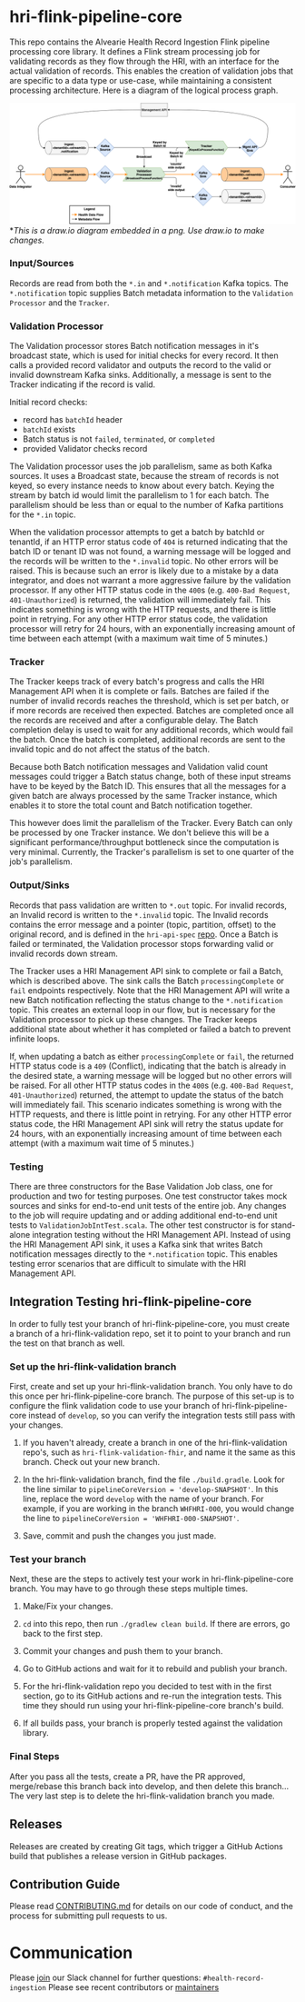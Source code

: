 # hri-flink-pipeline-core
This repo contains the Alvearie Health Record Ingestion Flink pipeline processing core library. It defines a Flink stream processing job for validating records as they flow through the HRI, with an interface for the actual validation of records. This enables the creation of validation jobs that are specific to a data type or use-case, while maintaining a consistent processing architecture. Here is a diagram of the logical process graph.

![Flink pipeline architecture](flink-progess-diagram.png)
*_This is a draw.io diagram embedded in a png. Use draw.io to make changes._

### Input/Sources
 Records are read from both the `*.in` and `*.notification` Kafka topics. The `*.notification` topic supplies Batch metadata information to the `Validation Processor` and the `Tracker`.

### Validation Processor
The Validation processor stores Batch notification messages in it's broadcast state, which is used for initial checks for every record. It then calls a provided record validator and outputs the record to the valid or invalid downstream Kafka sinks. Additionally, a message is sent to the Tracker indicating if the record is valid.  

Initial record checks:
   * record has `batchId` header
   * `batchId` exists
   * Batch status is not `failed`, `terminated`, or `completed`
   * provided Validator checks record

The Validation processor uses the job parallelism, same as both Kafka sources. It uses a Broadcast state, because the stream of records is not keyed, so every instance needs to know about every batch. Keying the stream by batch id would limit the parallelism to 1 for each batch. The parallelism should be less than or equal to the number of Kafka partitions for the `*.in` topic.

When the validation processor attempts to get a batch by batchId or tenantId, if an HTTP error status code of `404` is returned indicating that the batch ID or tenant ID was not found, a warning message will be logged and the records will be written to the `*.invalid` topic. No other errors will be raised. This is because such an error is likely due to a mistake by a data integrator, and does not warrant a more aggressive failure by the validation processor. If any other HTTP status code in the `400`s (e.g. `400-Bad Request`, `401-Unauthorized`) is returned, the validation will immediately fail. This indicates something is wrong with the HTTP requests, and there is little point in retrying. For any other HTTP error status code, the validation processor will retry for 24 hours, with an exponentially increasing amount of time between each attempt (with a maximum wait time of 5 minutes.)

### Tracker
The Tracker keeps track of every batch's progress and calls the HRI Management API when it is complete or fails. Batches are failed if the number of invalid records reaches the threshold, which is set per batch, or if more records are received then expected. Batches are completed once all the records are received and after a configurable delay. The Batch completion delay is used to wait for any additional records, which would fail the batch. Once the batch is completed, additional records are sent to the invalid topic and do not affect the status of the batch.

Because both Batch notification messages and Validation valid count messages could trigger a Batch status change, both of these input streams have to be keyed by the Batch ID. This ensures that all the messages for a given batch are always processed by the same Tracker instance, which enables it to store the total count and Batch notification together. 

This however does limit the parallelism of the Tracker. Every Batch can only be processed by one Tracker instance. We don't believe this will be a significant performance/throughput bottleneck since the computation is very minimal. Currently, the Tracker's parallelism is set to one quarter of the job's parallelism.

### Output/Sinks
Records that pass validation are written to `*.out` topic. For invalid records, an Invalid record is written to the `*.invalid` topic. The Invalid records contains the error message and a pointer (topic, partition, offset) to the original record, and is defined in the `hri-api-spec` [repo](https://github.com/Alvearie/hri-api-spec/blob/main/notifications/invalidRecord.json). Once a Batch is failed or terminated, the Validation processor stops forwarding valid or invalid records down stream.

The Tracker uses a HRI Management API sink to complete or fail a Batch, which is described above. The sink calls the Batch `processingComplete` or `fail` endpoints respectively. Note that the HRI Management API will write a new Batch notification reflecting the status change to the `*.notification` topic. This creates an external loop in our flow, but is necessary for the Validation processor to pick up these changes. The Tracker keeps additional state about whether it has completed or failed a batch to prevent infinite loops. 

If, when updating a batch as either `processingComplete` or `fail`, the returned HTTP status code is a `409` (Conflict), indicating that the batch is already in the desired state, a warning message will be logged but no other errors will be raised. For all other HTTP status codes in the `400`s (e.g. `400-Bad Request`, `401-Unauthorized`) returned, the attempt to update the status of the batch will immediately fail. This scenario indicates something is wrong with the HTTP requests, and there is little point in retrying. For any other HTTP error status code, the HRI Management API sink will retry the status update for 24 hours, with an exponentially increasing amount of time between each attempt (with a maximum wait time of 5 minutes.)

### Testing
There are three constructors for the Base Validation Job class, one for production and two for testing purposes. One test constructor takes mock sources and sinks for end-to-end unit tests of the entire job. Any changes to the job will require updating and or adding additional end-to-end unit tests to `ValidationJobIntTest.scala`. The other test constructor is for stand-alone integration testing without the HRI Management API. Instead of using the HRI Management API sink, it uses a Kafka sink that writes Batch notification messages directly to the `*.notification` topic. This enables testing error scenarios that are difficult to simulate with the HRI Management API. 

## Integration Testing hri-flink-pipeline-core
In order to fully test your branch of hri-flink-pipeline-core, you must create a branch of a hri-flink-validation repo, set it to point to your branch and run the test on that branch as well.

### Set up the hri-flink-validation branch
First, create and set up your hri-flink-validation branch.  You only have to do this once per hri-flink-pipeline-core branch. The purpose of this set-up is to configure the flink validation code to use your branch of hri-flink-pipeline-core instead of `develop`, so you can verify the integration tests still pass with your changes.

1.  If you haven't already, create a branch in one of the hri-flink-validation repo's, such as `hri-flink-validation-fhir`, and name it the same as this branch.  Check out your new branch.

1.  In the hri-flink-validation branch, find the file `./build.gradle`.  Look for the line similar to `pipelineCoreVersion = 'develop-SNAPSHOT'`. In this line, replace the word `develop` with the name of your branch.  For example, if you are working in the branch `WHFHRI-000`, you would change the line to `pipelineCoreVersion = 'WHFHRI-000-SNAPSHOT'`.

1.  Save, commit and push the changes you just made.

### Test your branch
Next, these are the steps to actively test your work in hri-flink-pipeline-core branch. You may have to go through these steps multiple times.

1.  Make/Fix your changes.

1.  `cd` into this repo, then run  `./gradlew clean build`.  If there are errors, go back to the first step.

1.  Commit your changes and push them to your branch.

1.  Go to GitHub actions and wait for it to rebuild and publish your branch.

1.  For the hri-flink-validation repo you decided to test with in the first section, go to its GitHub actions and re-run the integration tests.  This time they should run using your hri-flink-pipeline-core branch's build.

1.  If all builds pass, your branch is properly tested against the validation library.

### Final Steps
After you pass all the tests, create a PR, have the PR approved, merge/rebase this branch back into develop, and then delete this branch... The very last step is to delete the hri-flink-validation branch you made.

## Releases
Releases are created by creating Git tags, which trigger a GitHub Actions build that publishes a release version in GitHub packages.

## Contribution Guide
Please read [CONTRIBUTING.md](CONTRIBUTING.md) for details on our code of conduct, and the process for submitting pull requests to us.

# Communication
Please [join](https://alvearie.io/contributions/requestSlackAccess/) our Slack channel for further questions: `#health-record-ingestion`
Please see recent contributors or [maintainers](MAINTAINERS.md)
